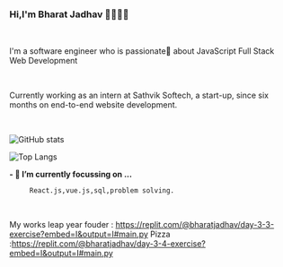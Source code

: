 ### Hi,I'm Bharat Jadhav 👋👨‍🎓‍💻

<br />
<p>I'm a software engineer who is passionate💖 about JavaScript Full Stack Web Development</p>
<br />

<p>Currently working as an intern at Sathvik Softech, a start-up,
since six months on end-to-end website development.<p>
<br />

![GitHub stats](https://github-readme-stats.vercel.app/api?username=Bharatgjadhav&show_icons=true&theme=tokyonight)

![Top Langs](https://github-readme-stats.vercel.app/api/top-langs/?username=Bharatgjadhav&theme=tokyonight)


**- 🔭 I’m currently focussing on ...**


         React.js,vue.js,sql,problem solving.
<br />

My works
leap year fouder : https://replit.com/@bharatjadhav/day-3-3-exercise?embed=I&output=I#main.py
Pizza :https://replit.com/@bharatjadhav/day-3-4-exercise?embed=I&output=I#main.py
<!--
**Bharatgjadhav/Bharatgjadhav** is a ✨ _special_ ✨ repository because its `README.md` (this file) appears on your GitHub profile.

Here are some ideas to get you started:

- 🔭 I’m currently working on ...
- 🌱 I’m currently learning ...
- 👯 I’m looking to collaborate on ...
- 🤔 I’m looking for help with ...
- 💬 Ask me about ...
- 📫 How to reach me: ...
- 😄 Pronouns: ...
- ⚡ Fun fact: ...
-->
         
         
   
